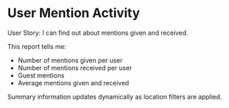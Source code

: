 # User Mention Activity
User Story: I can find out about mentions given and received. 

This report tells me:

- Number of mentions given per user
- Number of mentions received per user
- Guest mentions
- Average mentions given and received

Summary information updates dynamically as location filters are applied.
